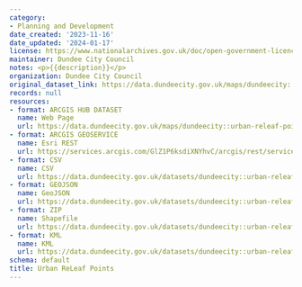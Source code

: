 ```yaml
---
category:
- Planning and Development
date_created: '2023-11-16'
date_updated: '2024-01-17'
license: https://www.nationalarchives.gov.uk/doc/open-government-licence/version/3/
maintainer: Dundee City Council
notes: <p>{{description}}</p>
organization: Dundee City Council
original_dataset_link: https://data.dundeecity.gov.uk/maps/dundeecity::urban-releaf-points
records: null
resources:
- format: ARCGIS HUB DATASET
  name: Web Page
  url: https://data.dundeecity.gov.uk/maps/dundeecity::urban-releaf-points
- format: ARCGIS GEOSERVICE
  name: Esri REST
  url: https://services.arcgis.com/GlZ1P6ksdiXNYhvC/arcgis/rest/services/Urban_ReLeaf_Points/FeatureServer/0
- format: CSV
  name: CSV
  url: https://data.dundeecity.gov.uk/datasets/dundeecity::urban-releaf-points.csv?where=1=1&outSR=%7B%22latestWkid%22%3A3857%2C%22wkid%22%3A102100%7D
- format: GEOJSON
  name: GeoJSON
  url: https://data.dundeecity.gov.uk/datasets/dundeecity::urban-releaf-points.geojson?where=1=1&outSR=%7B%22latestWkid%22%3A3857%2C%22wkid%22%3A102100%7D
- format: ZIP
  name: Shapefile
  url: https://data.dundeecity.gov.uk/datasets/dundeecity::urban-releaf-points.zip?where=1=1&outSR=%7B%22latestWkid%22%3A3857%2C%22wkid%22%3A102100%7D
- format: KML
  name: KML
  url: https://data.dundeecity.gov.uk/datasets/dundeecity::urban-releaf-points.kml?where=1=1&outSR=%7B%22latestWkid%22%3A3857%2C%22wkid%22%3A102100%7D
schema: default
title: Urban ReLeaf Points
---
```

